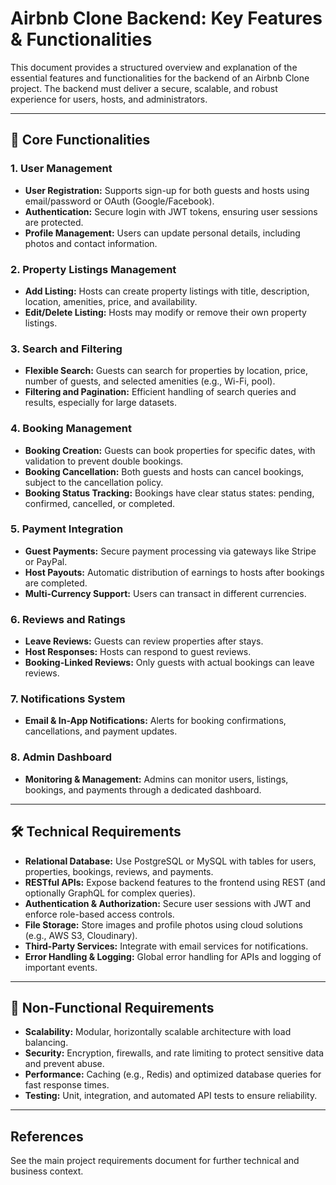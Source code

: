 # Airbnb Clone Backend: Key Features & Functionalities

This document provides a structured overview and explanation of the essential features and functionalities for the backend of an Airbnb Clone project. The backend must deliver a secure, scalable, and robust experience for users, hosts, and administrators.

---

## 📌 Core Functionalities

### 1. User Management
- **User Registration:** Supports sign-up for both guests and hosts using email/password or OAuth (Google/Facebook).
- **Authentication:** Secure login with JWT tokens, ensuring user sessions are protected.
- **Profile Management:** Users can update personal details, including photos and contact information.

### 2. Property Listings Management
- **Add Listing:** Hosts can create property listings with title, description, location, amenities, price, and availability.
- **Edit/Delete Listing:** Hosts may modify or remove their own property listings.

### 3. Search and Filtering
- **Flexible Search:** Guests can search for properties by location, price, number of guests, and selected amenities (e.g., Wi-Fi, pool).
- **Filtering and Pagination:** Efficient handling of search queries and results, especially for large datasets.

### 4. Booking Management
- **Booking Creation:** Guests can book properties for specific dates, with validation to prevent double bookings.
- **Booking Cancellation:** Both guests and hosts can cancel bookings, subject to the cancellation policy.
- **Booking Status Tracking:** Bookings have clear status states: pending, confirmed, cancelled, or completed.

### 5. Payment Integration
- **Guest Payments:** Secure payment processing via gateways like Stripe or PayPal.
- **Host Payouts:** Automatic distribution of earnings to hosts after bookings are completed.
- **Multi-Currency Support:** Users can transact in different currencies.

### 6. Reviews and Ratings
- **Leave Reviews:** Guests can review properties after stays.
- **Host Responses:** Hosts can respond to guest reviews.
- **Booking-Linked Reviews:** Only guests with actual bookings can leave reviews.

### 7. Notifications System
- **Email & In-App Notifications:** Alerts for booking confirmations, cancellations, and payment updates.

### 8. Admin Dashboard
- **Monitoring & Management:** Admins can monitor users, listings, bookings, and payments through a dedicated dashboard.

---

## 🛠️ Technical Requirements

- **Relational Database:** Use PostgreSQL or MySQL with tables for users, properties, bookings, reviews, and payments.
- **RESTful APIs:** Expose backend features to the frontend using REST (and optionally GraphQL for complex queries).
- **Authentication & Authorization:** Secure user sessions with JWT and enforce role-based access controls.
- **File Storage:** Store images and profile photos using cloud solutions (e.g., AWS S3, Cloudinary).
- **Third-Party Services:** Integrate with email services for notifications.
- **Error Handling & Logging:** Global error handling for APIs and logging of important events.

---

## 🚀 Non-Functional Requirements

- **Scalability:** Modular, horizontally scalable architecture with load balancing.
- **Security:** Encryption, firewalls, and rate limiting to protect sensitive data and prevent abuse.
- **Performance:** Caching (e.g., Redis) and optimized database queries for fast response times.
- **Testing:** Unit, integration, and automated API tests to ensure reliability.

---


## References

See the main project requirements document for further technical and business context.
